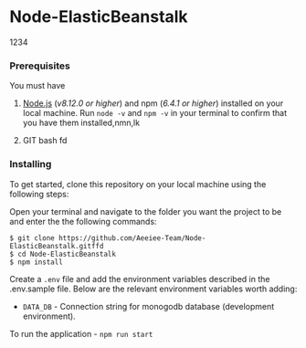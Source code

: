 # Node-ElasticBeanstalk
1234

### Prerequisites

You must have

1. [Node.js](https://nodejs.org/) (_v8.12.0 or higher_) and npm (_6.4.1 or higher_) installed on your local machine. Run `node -v` and `npm -v` in your terminal to confirm that you have them installed,nmn,lk

2. GIT bash
fd
### Installing

To get started, clone this repository on your local machine using the following steps:

Open your terminal and navigate to the folder you want the project to be and enter the the following commands:

```
$ git clone https://github.com/Aeeiee-Team/Node-ElasticBeanstalk.gitffd
$ cd Node-ElasticBeanstalk
$ npm install
```

Create a `.env` file and add the environment variables described in the .env.sample file. Below are the relevant environment variables worth adding:

- `DATA_DB` - Connection string for monogodb database (development environment).

To run the application - `npm run start`
